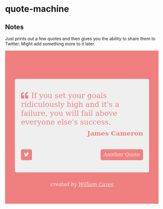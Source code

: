 # quote-machine

## Notes
Just prints out a few quotes and then gives you the ability to share them to Twitter. Might add something more to it later.

<img src="/image.jpg">